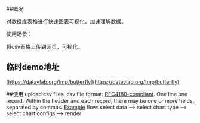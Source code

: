 ##概况

对数据库表格进行快速图表可视化，加速理解数据。

使用场景：

将csv表格上传到网页，可视化。

## 临时demo地址

[https://datavlab.org/tmp/butterfly](https://datavlab.org/tmp/butterfly)

##使用
upload csv files. 
csv file format: [RFC4180-compliant](http://tools.ietf.org/html/rfc4180).
One line one record. Within the header and each record, there may be one or more fields, separated by commas. [Example](http://localhost:8000/bin/data/cars.txt)
flow: select data --> select chart type --> select chart configs --> render

